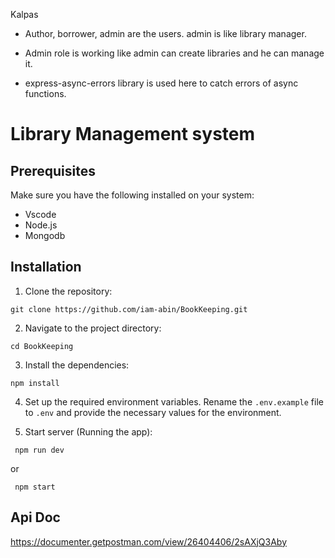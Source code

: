 Kalpas

- Author, borrower,  admin are the users. admin is like library manager.
- Admin role is working like admin can create libraries and he can manage it.

- express-async-errors library is used here to catch errors of async functions.

# Library Management system


## Prerequisites

Make sure you have the following installed on your system:

-   Vscode
-   Node.js
-   Mongodb

## Installation

1. Clone the repository:

```
git clone https://github.com/iam-abin/BookKeeping.git
```

2. Navigate to the project directory:

```
cd BookKeeping
```

3. Install the dependencies:

```
npm install 
```

4. Set up the required environment variables. Rename the `.env.example` file to `.env` and provide the necessary values for the environment.

5. Start server (Running the app):

```
 npm run dev
```

or

```
 npm start
```


## Api Doc

https://documenter.getpostman.com/view/26404406/2sAXjQ3Aby